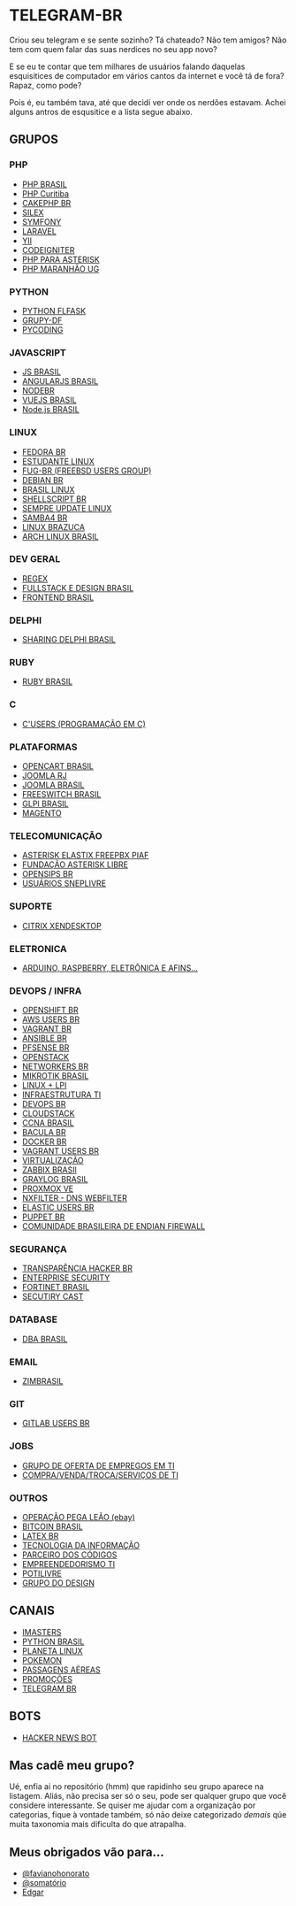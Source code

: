 TELEGRAM-BR
=============

Criou seu telegram e se sente sozinho? Tá chateado? Não tem amigos? Não tem com quem falar das suas nerdices no seu app novo?

E se eu te contar que tem milhares de usuários falando daquelas esquisitices de computador em vários cantos da internet e você tá de fora? Rapaz, como pode?

Pois é, eu também tava, até que decidi ver onde os nerdões estavam. Achei alguns antros de esqusitice e a lista segue abaixo.

## GRUPOS
### PHP
- [PHP BRASIL](https://telegram.me/phpbrasil)
- [PHP Curitiba](https://telegram.me/phpcuritiba)
- [CAKEPHP BR](https://telegram.me/cakephpbr)
- [SILEX ](http://telegram.me/silexbrasil)
- [SYMFONY](http://telegram.me/symfonybrasil)
- [LARAVEL](http://telegram.me/laravelbr)
- [YII](http://telegram.me/yiibrasil)
- [CODEIGNITER](http://telegram.me/codeigniterbr)
- [PHP PARA ASTERISK](https://telegram.me/joinchat/A2dO3gR-WUwZv89DFzJTEw)
- [PHP MARANHÃO UG](https://telegram.me/joinchat/AOBqkQB3Pt6YVANKgdh7IA)

### PYTHON
- [PYTHON FLFASK](https://telegram.me/pythonflask)
- [GRUPY-DF](https://telegram.me/grupydf)
- [PYCODING](https://telegram.me/PyCoding)

### JAVASCRIPT

- [JS BRASIL](https://telegram.me/javascriptbrasil)
- [ANGULARJS BRASIL](https://telegram.me/angularjsbrasil)
- [NODEBR](https://telegram.me/NodeBR)
- [VUEJS BRASIL](https://telegram.me/vuejsbrasil)
- [Node.js BRASIL](https://telegram.me/NodejsBR)

### LINUX
- [FEDORA BR](https://telegram.me/fedorabr)
- [ESTUDANTE LINUX](https://telegram.me/estudante_linux)
- [FUG-BR (FREEBSD USERS GROUP)](https://telegram.me/joinchat/B1OOlAUaPN4y3o13IlJn1w)
- [DEBIAN BR](https://telegram.me/debianbr)
- [BRASIL LINUX](https://telegram.me/brasillinux)
- [SHELLSCRIPT BR](https://telegram.me/shellbr)
- [SEMPRE UPDATE LINUX](https://telegram.me/joinchat/AbDu9jv9mMuEmOyk-wvIGw)
- [SAMBA4 BR](https://telegram.me/Samba4BR)
- [LINUX BRAZUCA](https://telegram.me/joinchat/Aguf-Duk8yp2vI7hNywbHQ)
- [ARCH LINUX BRASIL](https://telegram.me/joinchat/Ca-T5j01ENns1TC7Dpaimw)

### DEV GERAL
- [REGEX](https://telegram.me/joinchat/BtO01j1rBi16tGTsHJ2CuQ )
- [FULLSTACK E DESIGN BRASIL](https://telegram.me/fullstack_desenvolvedores_br)
- [FRONTEND BRASIL](https://telegram.me/frontendbrasil)

### DELPHI
- [SHARING DELPHI BRASIL](https://telegram.me/joinchat/CBODLDxOQ58JOdNfHIRzBA)

### RUBY
- [RUBY BRASIL](https://telegram.me/rubybrasil)

### C
- [C'USERS (PROGRAMAÇÃO EM C)](https://telegram.me/joinchat/B9C6HQLFGOwlCUTSJdaE7A)

### PLATAFORMAS
- [OPENCART BRASIL](https://telegram.me/opencartbrasil)
- [JOOMLA RJ](https://telegram.me/joomlariodejaneiro)
- [JOOMLA BRASIL](https://telegram.me/joomlabrasil)
- [FREESWITCH BRASIL](https://telegram.me/freeswitchbrasil)
- [GLPI BRASIL](https://telegram.me/glpibr )
- [MAGENTO](http://telegram.me/magentobr)


### TELECOMUNICAÇÃO
- [ASTERISK ELASTIX FREEPBX PIAF](https://telegram.me/joinchat/CMF1cQNxp6Xx0pj-RteImA )
- [FUNDAÇÃO ASTERISK LIBRE](https://telegram.me/falbr)
- [OPENSIPS BR](https://telegram.me/opensipsbrasil)
- [USUÁRIOS SNEPLIVRE](https://telegram.me/joinchat/CQ-FrggJFqo0WtkXGC1cFQ )


### SUPORTE
- [CITRIX XENDESKTOP](https://telegram.me/joinchat/047dd738016341fabbdb541f55cd89a1)


### ELETRONICA
- [ARDUINO, RASPBERRY, ELETRÔNICA E AFINS...](https://telegram.me/joinchat/BQwnFTxx069EQRiYyIiLJw)

### DEVOPS / INFRA
- [OPENSHIFT BR](https://telegram.me/openshiftbr)
- [AWS USERS BR](https://telegram.me/awsbrasil)
- [VAGRANT BR](https://telegram.me/joinchat/AejjFQZcA-IOjJmRXzmcIA%20(OFF) )
- [ANSIBLE BR](https://telegram.me/joinchat/AejjFQbucrfAUGaXAbMZFA )
- [PFSENSE BR](https://telegram.me/pfsensebr )
- [OPENSTACK](https://telegram.me/joinchat/A733uQEc9QeO044adfcbgQ )
- [NETWORKERS BR](https://telegram.me/NetworkersBR)
- [MIKROTIK BRASIL](https://telegram.me/mikrotikbr)
- [LINUX + LPI](https://telegram.me/joinchat/CYyDAT0Jg_EVAEedD9qgsw )
- [INFRAESTRUTURA TI](https://telegram.me/infraestruturati)
- [DEVOPS BR](https://telegram.me/devopsbr)
- [CLOUDSTACK](https://telegram.me/joinchat/AxrvtASPySwVlMekVc1u9g )
- [CCNA BRASIL](https://telegram.me/ccnabrasil)
- [BACULA BR](https://telegram.me/baculabr)
- [DOCKER BR](https://telegram.me/dockerbr)
- [VAGRANT USERS BR](https://telegram.me/joinchat/AejjFQZcA-IOjJmRXzmcIA%20(OFF))
- [VIRTUALIZAÇÃO](https://telegram.me/joinchat/AI7jrT5lBV9gFGE3w-Fy6Q)
- [ZABBIX BRASIl](https://telegram.me/joinchat/AI7jrT05Fqe8BscujO5IfQ)
- [GRAYLOG BRASIL](https://telegram.me/graylogbr)
- [PROXMOX VE](http://telegram.me/ProxmoxBrasil)
- [NXFILTER - DNS WEBFILTER](https://telegram.me/NxfilterBR)
- [ELASTIC USERS BR](https://telegram.me/joinchat/AejjFQCHmDHk7796cRQXYA%20(OFF))
- [PUPPET BR](https://telegram.me/puppetbr)
- [COMUNIDADE BRASILEIRA DE ENDIAN FIREWALL](https://telegram.me/Endian_Firewall)

### SEGURANÇA
- [TRANSPARÊNCIA HACKER BR](https://telegram.me/thackersbr)
- [ENTERPRISE SECURITY](https://telegram.me/enterprisesecurity)
- [FORTINET BRASIL](https://telegram.me/fortinetbr)
- [SECUTIRY CAST](http://bit.ly/securitycast)

### DATABASE
- [DBA BRASIL](https://telegram.me/joinchat/BSo6ET1rO4Ba2eSOHyMhGg)

### EMAIL
- [ZIMBRASIL](https://telegram.me/zimBrasil)

### GIT
- [GITLAB USERS BR](https://telegram.me/joinchat/AejjFQf2XJYdTFmrCfLBsg )

### JOBS
- [GRUPO DE OFERTA DE EMPREGOS EM TI](https://telegram.me/vagastibr)
- [COMPRA/VENDA/TROCA/SERVIÇOS DE TI](https://telegram.me/compravendatrocati)

### OUTROS 
- [OPERAÇÃO PEGA LEÃO (ebay)](https://telegram.me/OperacaoPegaLeao )
- [BITCOIN BRASIL](https://telegram.me/brasilbitcoin )
- [LATEX BR](https://telegram.me/latexbr )
- [TECNOLOGIA DA INFORMAÇÃO](https://telegram.me/joinchat/CBcyYj32K4fEDI1BVBGagg )
- [PARCEIRO DOS CÓDIGOS](https://telegram.me/joinchat/CEMxwATo7yv6NW2y7CCGtw )
- [EMPREENDEDORISMO TI](https://telegram.me/joinchat/AI7jrT4ZFk94UZco3ymVsQ )
- [POTILIVRE ](https://telegram.me/joinchat/AvMomgAeNcVoFFGFggjDJw)
- [GRUPO DO DESIGN ](https://telegram.me/GrupoDoDesigner)

## CANAIS
- [IMASTERS](https://telegram.me/imasters ())
- [PYTHON BRASIL](https://telegram.me/pythonbrasil)
- [PLANETA LINUX](https://telegram.me/planetalinux)
- [POKEMON](https://telegram.me/PokemonChannel)
- [PASSAGENS AÉREAS](https://telegram.me/promopassagens)
- [PROMOÇÕES](https://telegram.me/on_sale)
- [TELEGRAM BR](https://telegram.me/tlgrm_br)

## BOTS 
- [HACKER NEWS BOT](http://telegram.me/hnbot)

## Mas cadê meu grupo?
Ué, enfia ai no repositório (hmm) que rapidinho seu grupo aparece na listagem. Aliás, não precisa ser só o seu, pode ser qualquer grupo que você considere interessante. Se quiser me ajudar com a organização por categorias, fique à vontade também, só não deixe categorizado *demais* qúe muita taxonomia mais dificulta do que atrapalha.

## Meus obrigados vão para...
- [@favianohonorato](https://github.com/flavianohonorato/grupos-sobre-php-no-telegram)
- [@somatório](http://www.somatorio.org/2015/11/07/links-de-grupos-de-ti-no-telegram/)
- [Edgar](https://medium.com/telegram-brasil/telegram-inova-mais-uma-vez-conhe%C3%A7a-os-canais-c900c97ff018#.r88885k8y)
